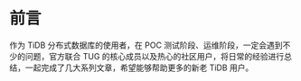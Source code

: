 # 前言

作为 TiDB 分布式数据库的使用者，在 POC 测试阶段、运维阶段，一定会遇到不少的问题，官方联合 TUG 的核心成员以及热心的社区用户，将日常的经验进行总结，一起完成了几大系列文章，希望能够帮助更多的新老 TiDB 用户。

